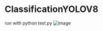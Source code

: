 # ClassificationYOLOV8
run with python test.py
![image](https://github.com/arthurhzna/ClassificationYOLOV8/assets/90093341/b8402c0d-196b-4730-bbf8-16e6607684fc)

